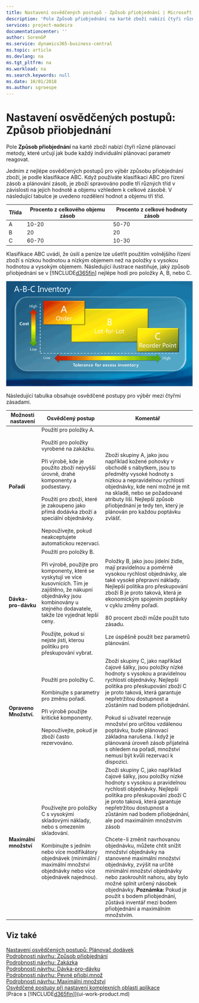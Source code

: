 ```yaml
---
title: Nastavení osvědčených postupů - Způsob přiobjednání | Microsoft Docs
description: 'Pole Způsob přiobjednání na kartě zboží nabízí čtyři různé plánovací metody, které určují jak bude každý individuální plánovací parametr reagovat.'
services: project-madeira
documentationcenter: ''
author: SorenGP
ms.service: dynamics365-business-central
ms.topic: article
ms.devlang: na
ms.tgt_pltfrm: na
ms.workload: na
ms.search.keywords: null
ms.date: 10/01/2018
ms.author: sgroespe
---
```

# <a name="setup-best-practices-reordering-policies"></a>Nastavení osvědčených postupů: Způsob přiobjednání
Pole **Způsob přiobjednání** na kartě zboží nabízí čtyři různé plánovací metody, které určují jak bude každý individuální plánovací parametr reagovat.  

Jedním z nejlépe osvědčených postupů pro výběr způsobu přiobjednání zboží, je podle klasifikace ABC. Když používáte klasifikaci ABC pro řízení zásob a plánování zásob, je zboží spravováno podle tří různých tříd v závislosti na jejich hodnotě a objemu vzhledem k celkové zásobě. V následující tabulce je uvedeno rozdělení hodnot a objemu tří tříd.

|Třída|Procento z celkového objemu zásob|Procento z celkové hodnoty zásob|
|-----|-----------------------------|----------------------------|
|A|10-20|50-70|
|B|20|20|
|C|60-70|10-30|

Klasifikace ABC uvádí, že úsilí a peníze lze ušetřit použitím volnějšího řízení zboží s nízkou hodnotou a nízkým objemem než na položky s vysokou hodnotou a vysokým objemem. Následující ilustrace nastiňuje, jaký způsob přiobjednání se v [!INCLUDE[d365fin](includes/d365fin_md.md)] nejlépe hodí pro položky A, B, nebo C.

![Klasifikace ABC](media/abc_classification.png "abc_classification")

Následující tabulka obsahuje osvědčené postupy pro výběr mezi čtyřmi zásadami.  

|Možnosti nastavení|Osvědčený postup|Komentář|  
|------------------|-------------------|-------------|  
|**Pořadí**|Použítí pro položky A.<br /><br /> Použití pro položky vyrobené na zakázku.<br /><br /> Při výrobě, kde je použito zboží nejvyšší úrovně, drahé komponenty a podsestavy.<br /><br /> Použití pro zboží, které je zakoupeno jako přímá dodávka zboží a speciální objednávky.<br /><br /> Nepoužívejte, pokud neakceptujete automatickou rezervaci.|Zboží skupiny A, jako jsou například kožené pohovky v obchodě s nábytkem, jsou to předměty vysoké hodnoty s nízkou a nepravidelnou rychlostí objednávky, kde není možné je mít na skladě, nebo se požadované atributy liší. Nejlepší způsob přiobjednání je tedy ten, který je plánován pro každou poptávku zvlášť.|  
|**Dávka-pro-dávku**|Použítí pro položky B.<br /><br /> Při výrobě, použijte pro komponenty, které se vyskytují ve více kusovnících. Tím je zajištěno, že nákupní objednávky jsou kombinovány u stejného dodavatele, takže lze vyjednat lepší ceny.<br /><br /> Použijte, pokud si nejste jisti, kterou politiku pro přeskupování vybrat.|Položky B, jako jsou jídelní židle, mají pravidelnou a poměrně vysokou rychlost objednávky, ale také vysoké přepravní náklady. Nejlepší politika pro přeskupování zboží B je proto taková, která je ekonomickým spojením poptávky v cyklu změny pořadí.<br /><br /> 80 procent zboží může použít tuto zásadu.<br /><br /> Lze úspěšně použít bez parametrů plánování.|  
|**Opraveno Množství.**|Použítí pro položky C.<br /><br /> Kombinujte s parametry pro změnu pořadí.<br /><br /> Při výrobě použijte kritické komponenty.<br /><br /> Nepoužívejte, pokud je zboží často rezervováno.|Zboží skupiny C, jako například čajové šálky, jsou položky nízké hodnoty s vysokou a pravidelnou rychlostí objednávky. Nejlepší politika pro přeskupování zboží C je proto taková, která garantuje nepřetržitou dostupnost a zůstáním nad bodem přiobjednání.<br /><br /> Pokud si uživatel rezervuje množství pro určitou vzdálenou poptávku, bude plánovací základna narušena. I když je plánovaná úroveň zásob přijatelná s ohledem na pořadí, množství nemusí být kvůli rezervaci k dispozici.|  
|**Maximální množství**|Používejte pro položky C s vysokými skladovými náklady, nebo s omezením skladování.<br /><br /> Kombinujte s jedním nebo více modifikátory objednávek (minimální / maximální množství objednávky nebo více objednávek najednou).|Zboží skupiny C, jako například čajové šálky, jsou položky nízké hodnoty s vysokou a pravidelnou rychlostí objednávky. Nejlepší politika pro přeskupování zboží C je proto taková, která garantuje nepřetržitou dostupnost a zůstáním nad bodem přiobjednání, ale pod maximálním množstvím zásob<br /><br /> Chcete-li změnit navrhovanou objednávku, můžete chtít snížit množství objednávky na stanovené maximální množství objednávky, zvýšit na určité minimální množství objednávky nebo zaokrouhlit nahoru, aby bylo možné splnit určený násobek objednávky. **Poznámka:**  Pokud je použit s bodem přiobjednání, zůstává inventář mezi bodem přiobjednání a maximálním množstvím.|  

## <a name="see-also"></a>Viz také  
 [Nastavení osvědčených postupů: Plánovač dodávek](setup-best-practices-supply-planning.md)   
 [Podrobnosti návrhu: Způsob přiobjednání](design-details-reordering-policies.md)   
 [Podrobnosti návrhu: Zakázka](design-details-order.md)   
 [Podrobnosti návrhu: Dávka-pro-dávku](design-details-lot-for-lot.md)   
 [Podrobnosti návrhu: Pevné přiobj.množ](design-details-fixed-reorder-qty.md)   
 [Podrobnosti návrhu: Maximální množství](design-details-maximum-qty.md)   
 [Osvědčené postupy při nastavení komplexních oblasti aplikace](set-up-complex-application-areas-using-best-practices.md)  
 [Práce s [!INCLUDE[d365fin](includes/d365fin_md.md)]](ui-work-product.md)

